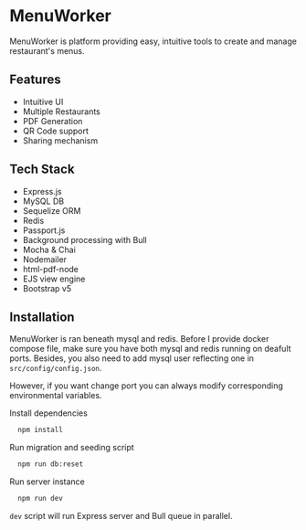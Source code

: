# MenuWorker

MenuWorker is platform providing easy, intuitive tools to create and manage restaurant's menus.

## Features

- Intuitive UI
- Multiple Restaurants
- PDF Generation
- QR Code support
- Sharing mechanism

## Tech Stack

- Express.js
- MySQL DB
- Sequelize ORM
- Redis
- Passport.js
- Background processing with Bull
- Mocha & Chai
- Nodemailer
- html-pdf-node
- EJS view engine
- Bootstrap v5

## Installation

MenuWorker is ran beneath mysql and redis. Before I provide docker compose file, make sure you have both mysql and redis running on deafult ports. Besides, you also need to add mysql user reflecting one in `src/config/config.json`.

However, if you want change port you can always modify corresponding environmental variables.

Install dependencies

```bash
  npm install
```

Run migration and seeding script

```bash
  npm run db:reset
```

Run server instance

```bash
  npm run dev
```

`dev` script will run Express server and Bull queue in parallel.
